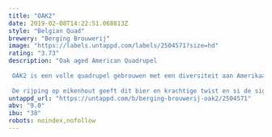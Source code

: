 ```yaml
---
title: "OAK2"
date: 2019-02-08T14:22:51.068813Z
style: "Belgian Quad"
brewery: "Berging Brouwerij"
image: "https://labels.untappd.com/labels/2504571?size=hd"
rating: "3.73"
description: "Oak aged American Quadrupel  OAK2 is een volle quadrupel gebrouwen met een diversiteit aan Amerikaanse hopsoorten. Deze hoppen geven dit bier fruit tonen als zwarte bes en grapefruit welke perfect passen bij de verwarmende moutige karamel smaken kenmerkend voor een quadrupel.   De rijping op eikenhout geeft dit bier en krachtige twist en si de signatuur van dit bier. "
untappd_url: "https://untappd.com/b/berging-brouwerij-oak2/2504571"
abv: "9.0"
ibu: "38"
robots: noindex,nofollow
---
```

